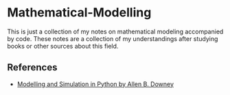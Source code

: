 # Mathematical-Modelling

This is just a collection of my notes on mathematical modeling accompanied by code. These notes are a collection of my understandings after studying books or other sources about this field.

## References
* [Modelling and Simulation in Python by Allen B. Downey](https://allendowney.github.io/ModSimPy/) 
